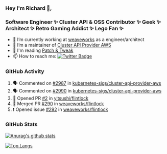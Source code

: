 ### Hey I'm Richard 👋, 

<h3 align="left">Software Engineer ✨ Cluster API & OSS Contributor ✨ Geek ✨ Architect ✨ Retro Gaming Addict ✨ Lego Fan ✨</h3>

- 🔭 I’m currently working at [weaveworks](https://github.com/weaveworks) as a engineer/architect
- 👯 I’m a maintainer of [Cluster API Provider AWS](https://github.com/kubernetes-sigs/cluster-api-provider-aws)
- 💬 I'm reading [Patch & Tweak](https://bjooks.com/products/patch-tweak-exploring-modular-synthesis)
- 📫 How to reach me: [![Twitter Badge](https://img.shields.io/badge/-@fruit_case-00acee?style=flat&logo=Twitter&logoColor=white)](https://twitter.com/intent/follow?screen_name=fruit_case "Follow on Twitter")

### GitHub Activity 

<!--START_SECTION:activity-->
1. 🗣 Commented on [#2987](https://github.com/kubernetes-sigs/cluster-api-provider-aws/issues/2987) in [kubernetes-sigs/cluster-api-provider-aws](https://github.com/kubernetes-sigs/cluster-api-provider-aws)
2. 🗣 Commented on [#2990](https://github.com/kubernetes-sigs/cluster-api-provider-aws/issues/2990) in [kubernetes-sigs/cluster-api-provider-aws](https://github.com/kubernetes-sigs/cluster-api-provider-aws)
3. 💪 Opened PR [#2](https://github.com/yitsushi/flintlock/pull/2) in [yitsushi/flintlock](https://github.com/yitsushi/flintlock)
4. 🎉 Merged PR [#290](https://github.com/weaveworks/flintlock/pull/290) in [weaveworks/flintlock](https://github.com/weaveworks/flintlock)
5. ❗️ Opened issue [#292](https://github.com/weaveworks/flintlock/issues/292) in [weaveworks/flintlock](https://github.com/weaveworks/flintlock)
<!--END_SECTION:activity-->

### GitHub Stats

[![Anurag's github stats](https://github-readme-stats.vercel.app/api?username=richardcase&count_private=true&show_icons=true)](https://github.com/anuraghazra/github-readme-stats)

[![Top Langs](https://github-readme-stats.vercel.app/api/top-langs/?username=richardcase&hide=html&layout=compact)](https://github.com/anuraghazra/github-readme-stats)
